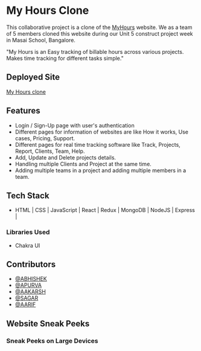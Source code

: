 # My Hours Clone

This collaborative project is a clone of the [MyHours](https://myhours.com) website. We as a team of 5 members cloned this website during our Unit 5 construct project week in Masai School, Bangalore.

"My Hours is an Easy tracking of billable hours across various projects. Makes time tracking for different tasks simple."

## Deployed Site

[My Hours clone](https://myhours.com)

## Features

- Login / Sign-Up page with user's authentication
- Different pages for information of websites are like How it works, Use cases, Pricing, Support.
- Different pages for real time tracking software like Track, Projects, Report, Clients, Team, Help.
- Add, Update and Delete projects details.
- Handling multiple Clients and Project at the same time.
- Adding multiple teams in a project and adding multiple members in a team.

## Tech Stack

- HTML | CSS | JavaScript | React | Redux | MongoDB | NodeJS | Express |

### Libraries Used

- Chakra UI

## Contributors

- [@ABHISHEK](https://github.com/callmeabhi1997)
- [@APURVA](https://github.com/APURVA-DIVAKAR)
- [@AAKARSH](https://github.com/aakarsh604)
- [@SAGAR](https://github.com/kothadiyasagar)
- [@AARIF](https://github.com/Aarif5435)

## Website Sneak Peeks

### Sneak Peeks on Large Devices
